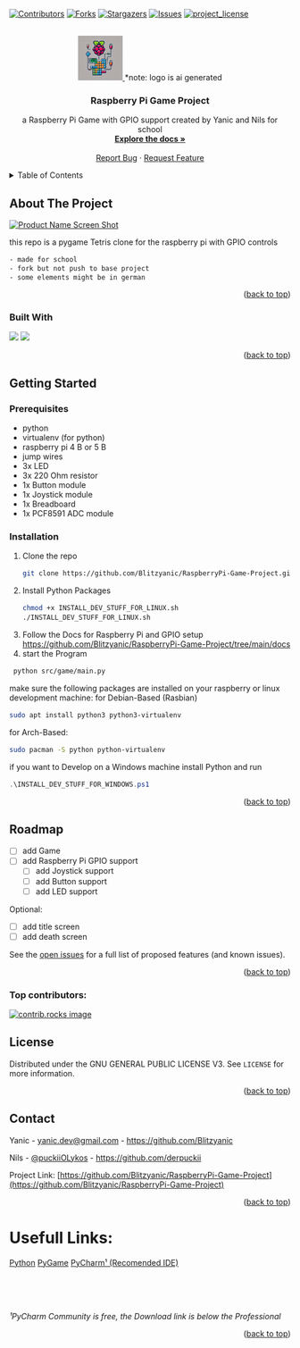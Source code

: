<a id="readme-top"></a>
<!-- README TEMPLATE -->
<!--
*** https://github.com/othneildrew/Best-README-Template
-->
[![Contributors][contributors-shield]][contributors-url]
[![Forks][forks-shield]][forks-url]
[![Stargazers][stars-shield]][stars-url]
[![Issues][issues-shield]][issues-url]
[![project_license][license-shield]][license-url]

<!-- PROJECT LOGO -->
<br />
<div align="center">
  <a href="https://github.com/Blitzyanic/RaspberryPi-Game-Project">
    <img src="docs/img/logo.jpg" alt="Logo" width="80" height="80">
  </a>
  *note: logo is ai generated

<h3 align="center">Raspberry Pi Game Project</h3>

  <p align="center">
    a Raspberry Pi Game with GPIO support created by Yanic and Nils for school
    <br />
    <a href="https://github.com/Blitzyanic/RaspberryPi-Game-Project/tree/main/docs"><strong>Explore the docs »</strong></a>
    <br />
    <br />
    <a href="https://github.com/Blitzyanic/RaspberryPi-Game-Project/issues/new?labels=bug&template=bug-report---.md">Report Bug</a>
    ·
    <a href="https://github.com/Blitzyanic/RaspberryPi-Game-Project/issues/new?labels=enhancement&template=feature-request---.md">Request Feature</a>
  </p>
</div>



<!-- TABLE OF CONTENTS -->
<details>
  <summary>Table of Contents</summary>
  <ol>
    <li>
      <a href="#about-the-project">About The Project</a>
      <ul>
        <li><a href="#built-with">Built With</a></li>
      </ul>
    </li>
    <li>
      <a href="#getting-started">Getting Started</a>
      <ul>
        <li><a href="#prerequisites">Prerequisites</a></li>
        <li><a href="#installation">Installation</a></li>
      </ul>
    </li>
    <li><a href="#roadmap">Roadmap</a></li>
    <li><a href="#license">License</a></li>
    <li><a href="#contact">Contact</a></li>
  </ol>
</details>



<!-- ABOUT THE PROJECT -->
## About The Project

[![Product Name Screen Shot][product-screenshot]](https://example.com)

this repo is a pygame Tetris clone for the raspberry pi with GPIO controls 

```
- made for school
- fork but not push to base project
- some elements might be in german
```

<p align="right">(<a href="#readme-top">back to top</a>)</p>



### Built With
<img src="https://img.shields.io/badge/Python-black?style=for-the-badge&logo=python&logoColor=yellow" />
<img src="https://img.shields.io/badge/Raspberry%20Pi-A22846?style=for-the-badge&logo=Raspberry%20Pi&logoColor=white" />
<p align="right">(<a href="#readme-top">back to top</a>)</p>



<!-- GETTING STARTED -->
## Getting Started

### Prerequisites

* python
* virtualenv (for python)
* raspberry pi 4 B or 5 B
* jump wires
* 3x LED
* 3x 220 Ohm resistor
* 1x Button module
* 1x Joystick module
* 1x Breadboard
* 1x PCF8591 ADC module

### Installation

1. Clone the repo
   ```sh
   git clone https://github.com/Blitzyanic/RaspberryPi-Game-Project.git
   ```
2. Install Python Packages
   ```sh
   chmod +x INSTALL_DEV_STUFF_FOR_LINUX.sh
   ./INSTALL_DEV_STUFF_FOR_LINUX.sh
   ```
3. Follow the Docs for Raspberry Pi and GPIO setup
https://github.com/Blitzyanic/RaspberryPi-Game-Project/tree/main/docs
4. start the Program 
  ```sh
   python src/game/main.py
   ```

make sure the following packages are installed on your raspberry or linux development machine:
for Debian-Based (Rasbian)
```sh
sudo apt install python3 python3-virtualenv
```
for Arch-Based:
```sh
sudo pacman -S python python-virtualenv 
```

if you want to Develop on a Windows machine install Python and run
```powershell
.\INSTALL_DEV_STUFF_FOR_WINDOWS.ps1
```

<p align="right">(<a href="#readme-top">back to top</a>)</p>


<!-- ROADMAP -->
## Roadmap

- [ ] add Game
- [ ] add Raspberry Pi GPIO support
  - [ ] add Joystick support
  - [ ] add Button support
  - [ ] add LED support

Optional:
- [ ] add title screen
- [ ] add death screen

See the [open issues](https://github.com/Blitzyanic/RaspberryPi-Game-Project/issues) for a full list of proposed features (and known issues).

<p align="right">(<a href="#readme-top">back to top</a>)</p>


### Top contributors:

<a href="https://github.com/Blitzyanic/RaspberryPi-Game-Project/graphs/contributors">
  <img src="https://contrib.rocks/image?repo=Blitzyanic/RaspberryPi-Game-Project" alt="contrib.rocks image" />
</a>



<!-- LICENSE -->
## License

Distributed under the GNU GENERAL PUBLIC LICENSE V3. See `LICENSE` for more information.

<p align="right">(<a href="#readme-top">back to top</a>)</p>



<!-- CONTACT -->
## Contact

Yanic - yanic.dev@gmail.com - https://github.com/Blitzyanic

Nils  - [@puckiiOLykos](https://x.com/puckiiOLykos) - https://github.com/derpuckii

Project Link: [https://github.com/Blitzyanic/RaspberryPi-Game-Project](https://github.com/Blitzyanic/RaspberryPi-Game-Project)

<p align="right">(<a href="#readme-top">back to top</a>)</p>


# Usefull Links:
[Python](https://www.python.org/)
[PyGame](https://www.pygame.org/docs/)
[PyCharm¹ (Recomended IDE)](https://www.jetbrains.com/de-de/pycharm/download/)

<br>
<br>
<br>

_¹PyCharm Community is free, the Download link is below the Professional_
<p align="right">(<a href="#readme-top">back to top</a>)</p>


<!-- MARKDOWN LINKS & IMAGES -->
<!-- https://www.markdownguide.org/basic-syntax/#reference-style-links -->
[contributors-shield]: https://img.shields.io/github/contributors/Blitzyanic/RaspberryPi-Game-Project.svg?style=for-the-badge
[contributors-url]: https://github.com/Blitzyanic/RaspberryPi-Game-Project/graphs/contributors
[forks-shield]: https://img.shields.io/github/forks/Blitzyanic/RaspberryPi-Game-Project.svg?style=for-the-badge
[forks-url]: https://github.com/Blitzyanic/RaspberryPi-Game-Project/network/members
[stars-shield]: https://img.shields.io/github/stars/Blitzyanic/RaspberryPi-Game-Project.svg?style=for-the-badge
[stars-url]: https://github.com/Blitzyanic/RaspberryPi-Game-Project/stargazers
[issues-shield]: https://img.shields.io/github/issues/Blitzyanic/RaspberryPi-Game-Project.svg?style=for-the-badge
[issues-url]: https://github.com/Blitzyanic/RaspberryPi-Game-Project/issues
[license-shield]: https://img.shields.io/github/license/Blitzyanic/RaspberryPi-Game-Project.svg?style=for-the-badge
[license-url]: https://github.com/Blitzyanic/RaspberryPi-Game-Project/blob/master/LICENSE.txt
[product-screenshot]: docs/img/sample.png
